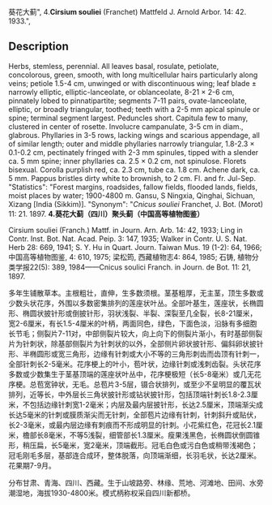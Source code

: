 葵花大蓟",
4.**Cirsium souliei** (Franchet) Mattfeld J. Arnold Arbor. 14: 42. 1933.",

## Description
Herbs, stemless, perennial. All leaves basal, rosulate, petiolate, concolorous, green, smooth, with long multicellular hairs particularly along veins; petiole 1.5-4 cm, unwinged or with discontinuous wing; leaf blade ± narrowly elliptic, elliptic-lanceolate, or oblanceolate, 8-21 × 2-6 cm, pinnately lobed to pinnatipartite; segments 7-11 pairs, ovate-lanceolate, elliptic, or broadly triangular, toothed; teeth with a 2-5 mm apical spinule or spine; terminal segment largest. Peduncles short. Capitula few to many, clustered in center of rosette. Involucre campanulate, 3-5 cm in diam., glabrous. Phyllaries in 3-5 rows, lacking wings and scarious appendage, all of similar length; outer and middle phyllaries narrowly triangular, 1.8-2.3 × 0.1-0.2 cm, pectinately fringed with 2-3 mm spinules, tipped with a slender ca. 5 mm spine; inner phyllaries ca. 2.5 × 0.2 cm, not spinulose. Florets bisexual. Corolla purplish red, ca. 2.3 cm, tube ca. 1.8 cm. Achene dark, ca. 5 mm. Pappus bristles dirty white to brownish, to 2 cm. Fl. and fr. Jul-Sep.
  "Statistics": "Forest margins, roadsides, fallow fields, flooded lands, fields, moist places by water; 1900-4800 m. Gansu, S Ningxia, Qinghai, Sichuan, Xizang [India (Sikkim)].
  "Synonym": "*Cnicus souliei* Franchet, J. Bot. (Morot) 11: 21. 1897.
**4.葵花大蓟（四川）聚头蓟（中国高等植物图鉴）**

Cirsium souliei (Franch.) Mattf. in Journ. Arn. Arb. 14: 42, 1933; Ling in Contr. Inst. Bot. Nat. Acad. Peip. 3: 147, 1935; Walker in Contr. U. S. Nat. Herb 28: 669, 1941; S. Y. Hu in Quart. Journ. Taiwan Mus. 19 (1-2): 64, 1966;中国高等植物图鉴, 4: 610, 1975; 梁松筠, 西藏植物志4: 864, 1985; 石铸, 植物分类学报22(5): 389, 1984——Cnicus soulici Franch. in Journ. de Bot. 11: 21, 1897.

多年生铺散草本。主根粗壮，直伸，生多数须根。茎基粗厚，无主茎，顶生多数或少数头状花序，外围以多数密集排列的莲座状叶丛。全部叶基生，莲座状，长椭圆形、椭圆状披针形或倒披针形，羽状浅裂、半裂、深裂至几全裂，长8-21厘米，宽2-6厘米，有长1.5-4厘米的叶柄，两面同色，绿色，下面色淡，沿脉有多细胞长节毛；侧裂片7-11对，中部侧裂片较大，向上向下的侧裂片渐小，有时基部侧裂片为针刺状，除基部侧裂片为针刺状的以外，全部侧片卵状披针形、偏斜卵状披针形、半椭圆形或宽三角形，边缘有针刺或大小不等的三角形刺齿而齿顶有针刺一，全部针刺长2-5毫米。花序梗上的叶小，苞叶状，边缘针刺或浅刺齿裂。头状花序多数或少数集生于茎基顶端的莲座状叶丛中，花序梗极短（长5-8毫米）或几无花序梗。总苞宽钟状，无毛。总苞片3-5层，镊合状排列，或至少不呈明显的覆瓦状排列，近等长，中外层长三角状披针形或钻状披针形，包括顶端针刺长1.8-2.3厘米，不包括边缘针刺宽1-2毫米；内层及最内层披针形，长达2.5厘米，顶端渐尖成长达5毫米的针刺或膜质渐尖而无针刺，全部苞片边缘有针刺，针刺斜升或贴伏，长2-3毫米，或最内层边缘有刺痕而不形成明显的针刺。小花紫红色，花冠长2.1厘米，檐部长8毫米，不等5浅裂，细管部长1.3厘米。瘦果浅黑色，长椭圆状倒圆锥形，稍压扁，长5毫米，宽2毫米，顶端截形。冠毛白色或污白色或稍带浅褐色；冠毛刚毛多层，基部连合成环，整体脱落，向顶端渐细，长羽毛状，长达2厘米。花果期7-9月。

分布甘肃、青海、四川、西藏。生于山坡路旁、林缘、荒地、河滩地、田间、水旁潮湿地，海拔1930-4800米。模式柄称权采自四川新都桥。
